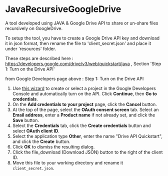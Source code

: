 # JavaRecursiveGoogleDrive
A tool developed using JAVA & Google Drive API to share or un-share files recursively on GoogleDrive.

To setup the tool, you have to create a Google Drive API key and download it in json format, then rename the file to 
'client_secret.json' and place it under 'resources' folder.

These steps are described here : https://developers.google.com/drive/v3/web/quickstart/java , Section 'Step 1: Turn on the Drive API'

from Google Developers page above :
Step 1: Turn on the Drive API
<ol>
<li>Use
   <a href="https://console.developers.google.com/start/api?id=drive" target="_blank" class="gc-analytics-event" data-category="Quickstart" data-action="Enable" data-label="Drive API, Java">this wizard</a>
   to create or select a project in the Google Developers Console and
   automatically turn on the API. Click <strong>Continue</strong>, then <strong>Go to credentials</strong>.</li>
<li>On the <strong>Add credentials to your project</strong> page, click the <strong>Cancel</strong> button.</li>
<li>At the top of the page, select the <strong>OAuth consent screen</strong> tab. Select an
   <strong>Email address</strong>, enter a <strong>Product name</strong> if not already set, and click the
   <strong>Save</strong> button.
</li>
<li>Select the <strong>Credentials</strong> tab, click the <strong>Create credentials</strong> button and
   select <strong>OAuth client ID</strong>.
</li>
<li>Select the application type <strong>Other</strong>, enter the name
   "Drive API Quickstart", and click the <strong>Create</strong> button.</li>
<li>Click <strong>OK</strong> to dismiss the resulting dialog.

</li>
<li>Click the <span class="material-icons">file_download</span> (Download JSON)
   button to the right of the client ID.</li>
<li>Move this file to your working directory and rename it <code>client_secret.json</code>.

</li>
</ol>
